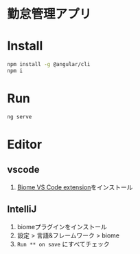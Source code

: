 # 勤怠管理アプリ

# Install

```sh
npm install -g @angular/cli
npm i
```

# Run

```sh
ng serve
```

# Editor

## vscode

1. [Biome VS Code extension](https://marketplace.visualstudio.com/items?itemName=biomejs.biome)をインストール

## IntelliJ

1. biomeプラグインをインストール
2. 設定 > 言語&フレームワーク > biome
3. `Run ** on save` にすべてチェック

